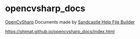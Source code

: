 # opencvsharp_docs
[OpenCvSharp](https://github.com/shimat/opencvsharp) Documents made by [Sandcastle Help File Builder](https://github.com/EWSoftware/SHFB)

https://shimat.github.io/opencvsharp_docs/index.html
